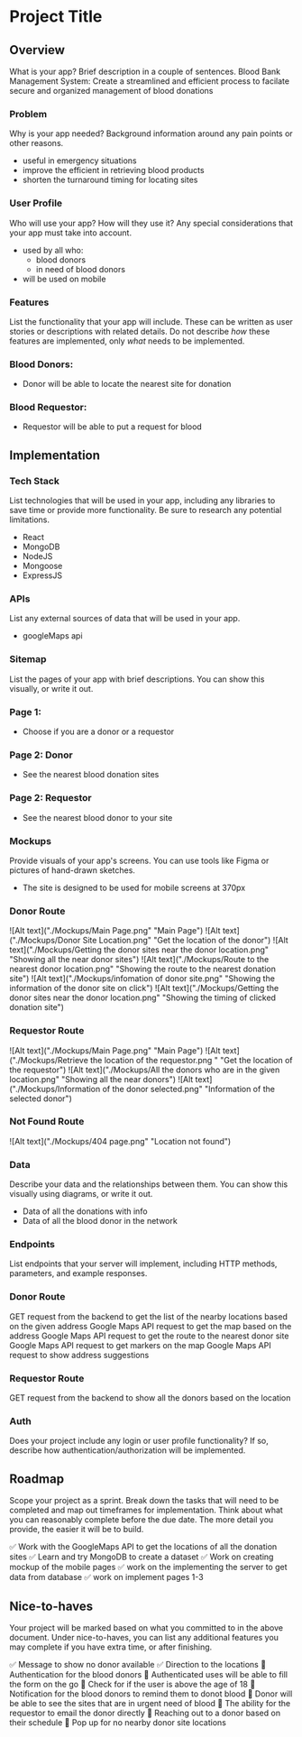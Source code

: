 # Project Title

## Overview

What is your app? Brief description in a couple of sentences.
Blood Bank Management System:
Create a streamlined and efficient process to facilate secure and organized management of blood donations

### Problem

Why is your app needed? Background information around any pain points or other reasons.
- useful in emergency situations
- improve the efficient in retrieving blood products 
- shorten the turnaround timing for locating sites

### User Profile

Who will use your app? How will they use it? Any special considerations that your app must take into account.
- used by all who: 
    - blood donors
    - in need of blood donors
- will be used on mobile

### Features

List the functionality that your app will include. These can be written as user stories or descriptions with related details. Do not describe _how_ these features are implemented, only _what_ needs to be implemented.

### Blood Donors:
- Donor will be able to locate the nearest site for donation 

### Blood Requestor:
- Requestor will be able to put a request for blood

## Implementation

### Tech Stack

List technologies that will be used in your app, including any libraries to save time or provide more functionality. Be sure to research any potential limitations.
- React
- MongoDB
- NodeJS
- Mongoose
- ExpressJS

### APIs

List any external sources of data that will be used in your app.
- googleMaps api

### Sitemap

List the pages of your app with brief descriptions. You can show this visually, or write it out.
### Page 1:
- Choose if you are a donor or a requestor
### Page 2: Donor
- See the nearest blood donation sites
### Page 2: Requestor
- See the nearest blood donor to your site

### Mockups

Provide visuals of your app's screens. You can use tools like Figma or pictures of hand-drawn sketches.

- The site is designed to be used for mobile screens at 370px

### Donor Route
![Alt text]("./Mockups/Main Page.png" "Main Page")
![Alt text]("./Mockups/Donor Site Location.png" "Get the location of the donor")
![Alt text]("./Mockups/Getting the donor sites near the donor location.png" "Showing all the near donor sites")
![Alt text]("./Mockups/Route to the nearest donor location.png" "Showing the route to the nearest donation site")
![Alt text]("./Mockups/infomation of donor site.png" "Showing the information of the donor site on click")
![Alt text]("./Mockups/Getting the donor sites near the donor location.png" "Showing the timing of clicked donation site")

### Requestor Route
![Alt text]("./Mockups/Main Page.png" "Main Page")
![Alt text]("./Mockups/Retrieve the location of the requestor.png " "Get the location of the requestor")
![Alt text]("./Mockups/All the donors who are in the given location.png" "Showing all the near donors")
![Alt text]("./Mockups/Information of the donor selected.png" "Information of the selected donor")

### Not Found Route
![Alt text]("./Mockups/404 page.png" "Location not found")


### Data

Describe your data and the relationships between them. You can show this visually using diagrams, or write it out. 
- Data of all the donations with info
- Data of all the blood donor in the network 

### Endpoints

List endpoints that your server will implement, including HTTP methods, parameters, and example responses.

### Donor Route
GET request from the backend to get the list of the nearby locations based on the given address
Google Maps API request to get the map based on the address
Google Maps API request to get the route to the nearest donor site
Google Maps API request to get markers on the map
Google Maps API request to show address suggestions

### Requestor Route
GET request from the backend to show all the donors based on the location

### Auth

Does your project include any login or user profile functionality? If so, describe how authentication/authorization will be implemented.

## Roadmap

Scope your project as a sprint. Break down the tasks that will need to be completed and map out timeframes for implementation. Think about what you can reasonably complete before the due date. The more detail you provide, the easier it will be to build.

:white_check_mark: Work with the GoogleMaps API to get the locations of all the donation sites
:white_check_mark: Learn and try MongoDB to create a dataset
:white_check_mark: Work on creating mockup of the mobile pages
:white_check_mark: work on the implementing the server to get data from database
:white_check_mark: work on implement pages 1-3

## Nice-to-haves

Your project will be marked based on what you committed to in the above document. Under nice-to-haves, you can list any additional features you may complete if you have extra time, or after finishing.

:white_check_mark: Message to show no donor available
:white_check_mark: Direction to the locations
:thought_balloon: Authentication for the blood donors
:thought_balloon: Authenticated uses will be able to fill the form on the go
:thought_balloon: Check for if the user is above the age of 18
:thought_balloon: Notification for the blood donors to remind them to donot blood
:thought_balloon: Donor will be able to see the sites that are in urgent need of blood
:thought_balloon: The ability for the requestor to email the donor directly
:thought_balloon: Reaching out to a donor based on their schedule
:thought_balloon: Pop up for no nearby donor site locations

